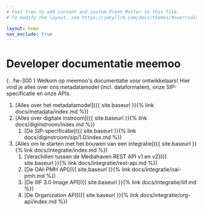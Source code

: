```yaml
---
# Feel free to add content and custom Front Matter to this file.
# To modify the layout, see https://jekyllrb.com/docs/themes/#overriding-theme-defaults

layout: home
nav_exclude: true
---
```


# Developer documentatie meemoo

{: .fw-300 }
Welkom op meemoo's documentatie voor ontwikkelaars!
Hier vind je alles over ons metadatamodel (incl. dataformaten), onze SIP-specificatie en onze APIs.

1. [Alles over het metadatamodel]({{ site.baseurl }}{% link docs/metadata/index.md %})
2. [Alles over digitale instroom]({{ site.baseurl }}{% link docs/diginstroom/index.md %})
   1. [De SIP-specificatie]({{ site.baseurl }}{% link docs/diginstroom/sip/1.0/index.md %})
3. [Alles om te starten met het bouwen van een integratie]({{ site.baseurl }}{% link docs/integratie/index.md %})
   1. [Verschillen tussen de Mediahaven REST API v1 en v2]({{ site.baseurl }}{% link docs/integratie/rest-api.md %})
   2. [De OAI-PMH API]({{ site.baseurl }}{% link docs/integratie/oai-pmh.md %})
   3. [De IIIF 3.0 Image API]({{ site.baseurl }}{% link docs/integratie/iiif.md %})
   4. [De Organization API]({{ site.baseurl }}{% link docs/integratie/org-api/index.md %})
